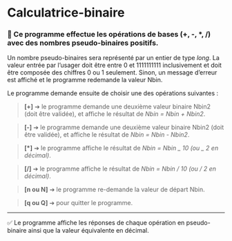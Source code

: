 # Calculatrice-binaire

### :dart: Ce programme effectue les opérations de bases (+, -, \*, /) avec des nombres pseudo-binaires positifs.

Un nombre pseudo-binaires sera représenté par un entier de type _long_.
La valeur entrée par l’usager doit être entre 0 et 1111111111 inclusivement et doit être composée des chiffres 0 ou 1 seulement. Sinon, un message d’erreur est affiché et le programme redemande la valeur Nbin.

Le programme demande ensuite de choisir une des opérations suivantes :

>**[+]** ➔ le programme demande une deuxième valeur binaire Nbin2 (doit être validée), et affiche le
résultat de _Nbin = Nbin + Nbin2_.

>**[-]** ➔ le programme demande une deuxième valeur binaire Nbin2 (doit être validée), et affiche le
résultat de _Nbin = Nbin - Nbin2_.

>**[*]** ➔ le programme affiche le résultat de _Nbin = Nbin _ 10 (ou _ 2 en décimal)_.

>**[/]** ➔ le programme affiche le résultat de _Nbin = Nbin / 10 (ou / 2 en décimal)_.

>**[n ou N]** ➔ le programme re-demande la valeur de départ Nbin.

>**[q ou Q]** ➔ pour quitter le programme.



______________________________________________________________________________________________________________________________________________________________

:white_check_mark: Le programme affiche les réponses de chaque opération en pseudo-binaire ainsi que la valeur équivalente en décimal.
